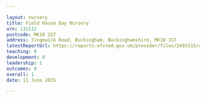 ```yaml
---

layout: nursery
title: Field House Day Nursery
urn: 131112
postcode: MK18 1ST
address: Tingewick Road, Buckingham, Buckinghamshire, MK18 1ST
latestReportUrl: https://reports.ofsted.gov.uk/provider/files/2491533/urn/131112.pdf
teaching: 0
development: 0
leadership: 1
outcomes: 0
overall: 1
date: 11 June 2015

---
```

